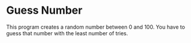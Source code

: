 # Guess Number #

This program creates a random number between 0 and 100.
You have to guess that number with the least number of tries.
